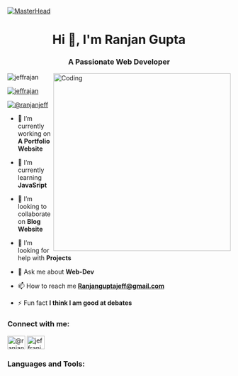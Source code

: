 [![MasterHead](https://repository-images.githubusercontent.com/588181932/e36ec678-7984-4cdd-8e4c-a3932772ff8e)](https://github.com/jeffranjan)
<h1 align="center">Hi 👋, I'm Ranjan Gupta</h1>
<h3 align="center">A Passionate Web Developer</h3>
<img align="right" alt="Coding" width="400" src="https://media.tenor.com/rePDfDWO3XoAAAAd/hacking.gif">

<p align="left"> <img src="https://komarev.com/ghpvc/?username=jeffrajan&label=Profile%20views&color=0e75b6&style=flat" alt="jeffrajan" /> </p>

<p align="left"> <a href="https://github.com/ryo-ma/github-profile-trophy"><img src="https://github-profile-trophy.vercel.app/?username=jeffrajan" alt="jeffrajan" /></a> </p>

<p align="left"> <a href="https://twitter.com/@ranjanjeff" target="blank"><img src="https://img.shields.io/twitter/follow/@ranjanjeff?logo=twitter&style=for-the-badge" alt="@ranjanjeff" /></a> </p>

- 🔭 I’m currently working on **A Portfolio Website**

- 🌱 I’m currently learning **JavaSript**

- 👯 I’m looking to collaborate on **Blog Website**

- 🤝 I’m looking for help with **Projects**

- 💬 Ask me about **Web-Dev**

- 📫 How to reach me **Ranjanguptajeff@gmail.com**

- ⚡ Fun fact **I think I am good at debates**

<h3 align="left">Connect with me:</h3>
<p align="left">
<a href="https://twitter.com/@ranjanjeff" target="blank"><img align="center" src="https://raw.githubusercontent.com/rahuldkjain/github-profile-readme-generator/master/src/images/icons/Social/twitter.svg" alt="@ranjanjeff" height="30" width="40" /></a>
<a href="https://instagram.com/jeffranjan" target="blank"><img align="center" src="https://raw.githubusercontent.com/rahuldkjain/github-profile-readme-generator/master/src/images/icons/Social/instagram.svg" alt="jeffranjan" height="30" width="40" /></a>
</p>

<h3 align="left">Languages and Tools:</h3>

